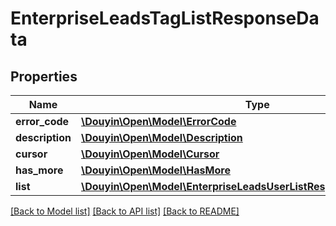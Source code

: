 # EnterpriseLeadsTagListResponseData

## Properties
Name | Type | Description | Notes
------------ | ------------- | ------------- | -------------
**error_code** | [**\Douyin\Open\Model\ErrorCode**](ErrorCode.md) |  | 
**description** | [**\Douyin\Open\Model\Description**](Description.md) |  | 
**cursor** | [**\Douyin\Open\Model\Cursor**](Cursor.md) |  | 
**has_more** | [**\Douyin\Open\Model\HasMore**](HasMore.md) |  | 
**list** | [**\Douyin\Open\Model\EnterpriseLeadsUserListResponseDataResponse[]**](EnterpriseLeadsUserListResponseDataResponse.md) |  | [optional] 

[[Back to Model list]](../../README.md#documentation-for-models) [[Back to API list]](../../README.md#documentation-for-api-endpoints) [[Back to README]](../../README.md)

